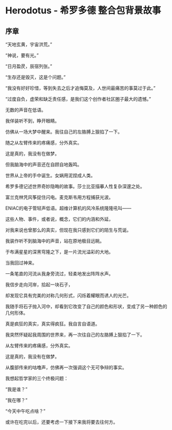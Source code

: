 # Herodotus - 希罗多德 整合包背景故事
## 序章
“天地玄黄，宇宙洪荒。”

“神说，要有光。”

“日月盈昃，辰宿列张。”

“生存还是毁灭，这是个问题。”

“我没有好好珍惜，等到失去之后才追悔莫及，人世间最痛苦的事莫过于此。”

“过度自负，虚荣和缺乏责任感，是我们这个创作者社区圈子最大的遗憾。”

无数的声音在低语。

我佯装听不到，睁开眼睛。

仿佛从一场大梦中醒来。我往自己的左胳膊上狠掐了一下。

随之从左臂传来的疼痛感，分外真实。

这是真的，我没有在做梦。

但我脑海中的声音还在自顾自地轰鸣。

世界从上帝的手中诞生。女娲用泥捏成人类。

希罗多德记述世界奇妙隐晦的故事。莎士比亚描摹人性复杂深邃之处。

富兰克林凭风筝捉住闪电。麦克斯韦用方程捕获光波。

ENIAC的电子管轻声低语。超维计算机的风冷系统隆隆吼叫——

这些人物、事件，或者说，概念，它们的内涵和外延，

对我来说也曾那么的真实，但现在我只感到它们的陌生与荒诞。

我装作听不到脑海中的声音，站在原地极目远眺。

于布满星星的深黑穹隆之下，是一片流光溢彩的大地。

当我回过神来。

一条笔直的河流从我身旁流过，轻柔地发出阵阵水声。

我信步走向河岸，拾起一块石子，

却发现它具有完美的对称几何形式，闪烁着耀眼而诱人的光芒。

我随手将石子抛入河中，却看到它改变了自己的颜色和形状，变成了另一种颜色的几何形体。

真是疯狂的真实，真实得疯狂。我自言自语道。

我突然怀疑起我周围的世界来，再一次往自己的左胳膊上狠掐了一下。

从左臂传来的疼痛感，分外真实。

这是真的，我没有在做梦。

从腹部传来的咕噜声，仿佛再一次强调这个无可争辩的事实。

我想起哲学家的三个终极问题：

“我是谁？”

“我在哪？”

“今天中午吃点啥？”

或许在吃完以后，还要考虑一下接下来我将要去往何方。
